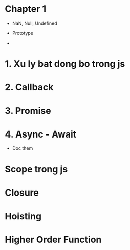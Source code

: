 # Chapter 1

-   NaN, Null, Undefined
-   Prototype

-

# 1. Xu ly bat dong bo trong js

# 2. Callback

# 3. Promise

# 4. Async - Await

-   Doc them

# Scope trong js

# Closure

# Hoisting

# Higher Order Function
